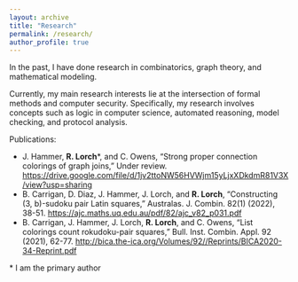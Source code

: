 ```yaml
---
layout: archive
title: "Research"
permalink: /research/
author_profile: true
---
```


In the past, I have done research in combinatorics, graph theory, and mathematical modeling.

Currently, my main research interests lie at the intersection of formal methods and computer security. Specifically, my research involves concepts such as logic in computer science, automated reasoning, model checking, and protocol analysis.

Publications:
  * J. Hammer, **R. Lorch***, and C. Owens, “Strong proper connection colorings of graph joins,” Under review. https://drive.google.com/file/d/1jv2ttoNW56HVWjm15yLjxXDkdmR81V3X/view?usp=sharing
  * B. Carrigan, D. Diaz, J. Hammer, J. Lorch, and **R. Lorch**, “Constructing (3, b)-sudoku pair Latin squares,” Australas. J. Combin. 82(1) (2022), 38-51. https://ajc.maths.uq.edu.au/pdf/82/ajc_v82_p031.pdf
  * B. Carrigan, J. Hammer, J. Lorch, **R. Lorch**, and C. Owens, “List colorings count rokudoku-pair squares,” Bull. Inst. Combin. Appl. 92 (2021), 62-77. http://bica.the-ica.org/Volumes/92//Reprints/BICA2020-34-Reprint.pdf
  
\* I am the primary author